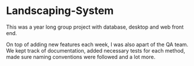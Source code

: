 # Landscaping-System
This was a year long group project with database, desktop and web front end.

On top of adding new features each week, I was also apart of the QA team. We kept track of 
documentation, added necessary tests for each method, made sure naming conventions were 
followed and a lot more.
